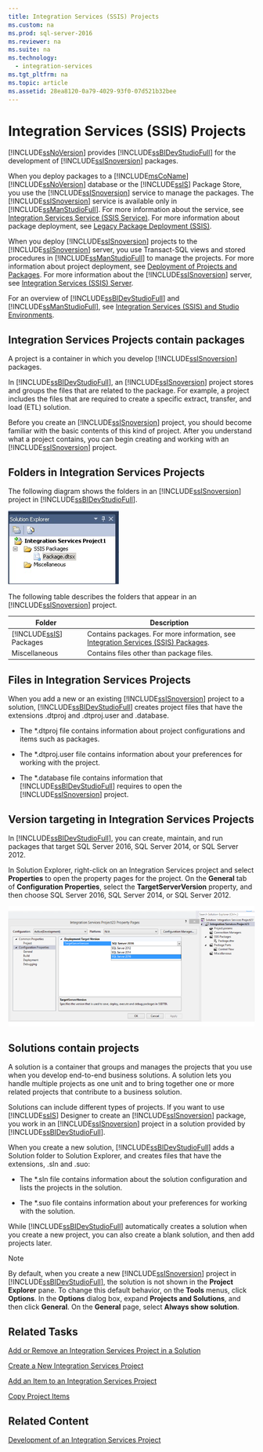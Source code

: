 ```yaml
---
title: Integration Services (SSIS) Projects
ms.custom: na
ms.prod: sql-server-2016
ms.reviewer: na
ms.suite: na
ms.technology: 
  - integration-services
ms.tgt_pltfrm: na
ms.topic: article
ms.assetid: 28ea8120-0a79-4029-93f0-07d521b32bee
---
```

# Integration Services (SSIS) Projects
  [!INCLUDE[ssNoVersion](../../Topics/TopicNameContainA/includes/ssNoVersion_md.md)] provides [!INCLUDE[ssBIDevStudioFull](../../Topics/TopicNameContainA/includes/ssBIDevStudioFull_md.md)] for the development of [!INCLUDE[ssISnoversion](../../Topics/TopicNameContainA/includes/ssISnoversion_md.md)] packages.  
  
 When you deploy packages to a [!INCLUDE[msCoName](../../Topics/TopicNameContainA/includes/msCoName_md.md)] [!INCLUDE[ssNoVersion](../../Topics/TopicNameContainA/includes/ssNoVersion_md.md)] database or the [!INCLUDE[ssIS](../../Topics/TopicNameContainA/includes/ssIS_md.md)] Package Store, you use the [!INCLUDE[ssISnoversion](../../Topics/TopicNameContainA/includes/ssISnoversion_md.md)] service to manage the packages. The [!INCLUDE[ssISnoversion](../../Topics/TopicNameContainA/includes/ssISnoversion_md.md)] service is available only in [!INCLUDE[ssManStudioFull](../../Topics/TopicNameContainA/includes/ssManStudioFull_md.md)]. For more information about the service, see [Integration Services Service &#40;SSIS Service&#41;](../../Topics/TopicNameNotContainA/Integration-Services-Service--SSIS-Service-.md). For more information about package deployment, see [Legacy Package Deployment &#40;SSIS&#41;](../../Topics/TopicNameNotContainA/Legacy-Package-Deployment--SSIS-.md).  
  
 When you deploy [!INCLUDE[ssISnoversion](../../Topics/TopicNameContainA/includes/ssISnoversion_md.md)] projects to the [!INCLUDE[ssISnoversion](../../Topics/TopicNameContainA/includes/ssISnoversion_md.md)] server, you use Transact-SQL views and stored procedures in [!INCLUDE[ssManStudioFull](../../Topics/TopicNameContainA/includes/ssManStudioFull_md.md)] to manage the projects. For more information about project deployment, see [Deployment of Projects and Packages](../../Topics/TopicNameNotContainA/Deployment-of-Projects-and-Packages.md). For more information about the [!INCLUDE[ssISnoversion](../../Topics/TopicNameContainA/includes/ssISnoversion_md.md)] server, see [Integration Services &#40;SSIS&#41; Server](../../Topics/TopicNameNotContainA/Integration-Services--SSIS--Server.md).  
  
 For an overview of [!INCLUDE[ssBIDevStudioFull](../../Topics/TopicNameContainA/includes/ssBIDevStudioFull_md.md)] and [!INCLUDE[ssManStudioFull](../../Topics/TopicNameContainA/includes/ssManStudioFull_md.md)], see [Integration Services &#40;SSIS&#41; and Studio Environments](../../Topics/TopicNameNotContainA/Integration-Services--SSIS--and-Studio-Environments.md).  
  
## Integration Services Projects contain packages  
 A project is a container in which you develop [!INCLUDE[ssISnoversion](../../Topics/TopicNameContainA/includes/ssISnoversion_md.md)] packages.  
  
 In [!INCLUDE[ssBIDevStudioFull](../../Topics/TopicNameContainA/includes/ssBIDevStudioFull_md.md)], an [!INCLUDE[ssISnoversion](../../Topics/TopicNameContainA/includes/ssISnoversion_md.md)] project stores and groups the files that are related to the package. For example, a project includes the files that are required to create a specific extract, transfer, and load (ETL) solution.  
  
 Before you create an [!INCLUDE[ssISnoversion](../../Topics/TopicNameContainA/includes/ssISnoversion_md.md)] project, you should become familiar with the basic contents of this kind of project. After you understand what a project contains, you can begin creating and working with an [!INCLUDE[ssISnoversion](../../Topics/TopicNameContainA/includes/ssISnoversion_md.md)] project.  
  
## Folders in Integration Services Projects  
 The following diagram shows the folders in an [!INCLUDE[ssISnoversion](../../Topics/TopicNameContainA/includes/ssISnoversion_md.md)] project in [!INCLUDE[ssBIDevStudioFull](../../Topics/TopicNameContainA/includes/ssBIDevStudioFull_md.md)].  
  
 ![Folders in an Integration Services project](../../Topics/TopicNameNotContainA/media/SolutionExplorer.gif "SolutionExplorer")  
  
 The following table describes the folders that appear in an [!INCLUDE[ssISnoversion](../../Topics/TopicNameContainA/includes/ssISnoversion_md.md)] project.  
  
|Folder|Description|  
|------------|-----------------|  
|[!INCLUDE[ssIS](../../Topics/TopicNameContainA/includes/ssIS_md.md)] Packages|Contains packages. For more information, see [Integration Services &#40;SSIS&#41; Packages](../../Topics/TopicNameNotContainA/Integration-Services--SSIS--Packages.md).|  
|Miscellaneous|Contains files other than package files.|  
  
## Files in Integration Services Projects  
 When you add a new or an existing [!INCLUDE[ssISnoversion](../../Topics/TopicNameContainA/includes/ssISnoversion_md.md)] project to a solution, [!INCLUDE[ssBIDevStudioFull](../../Topics/TopicNameContainA/includes/ssBIDevStudioFull_md.md)] creates project files that have the extensions .dtproj and .dtproj.user and .database.  
  
-   The *.dtproj file contains information about project configurations and items such as packages.  
  
-   The *.dtproj.user file contains information about your preferences for working with the project.  
  
-   The *.database file contains information that [!INCLUDE[ssBIDevStudioFull](../../Topics/TopicNameContainA/includes/ssBIDevStudioFull_md.md)] requires to open the [!INCLUDE[ssISnoversion](../../Topics/TopicNameContainA/includes/ssISnoversion_md.md)] project.  
  
## Version targeting in Integration Services Projects  
 In [!INCLUDE[ssBIDevStudioFull](../../Topics/TopicNameContainA/includes/ssBIDevStudioFull_md.md)], you can create, maintain, and run packages that target SQL Server 2016, SQL Server 2014, or SQL Server 2012.  
  
 In Solution Explorer, right-click on an Integration Services project and select **Properties** to open the property pages for the project. On the **General** tab of **Configuration Properties**, select the **TargetServerVersion** property,  and then choose SQL Server 2016, SQL Server 2014, or SQL Server 2012.  
  
 ![TargetServerVersion property in project properties dialog box](../../Topics/TopicNameContainA/media/TargetServerVersion2.png "TargetServerVersion2")  
  
## Solutions contain projects  
 A solution is a container that groups and manages the projects that you use when you develop end-to-end business solutions. A solution lets you handle multiple projects as one unit and to bring together one or more related projects that contribute to a business solution.  
  
 Solutions can include different types of projects. If you want to use [!INCLUDE[ssIS](../../Topics/TopicNameContainA/includes/ssIS_md.md)] Designer to create an [!INCLUDE[ssISnoversion](../../Topics/TopicNameContainA/includes/ssISnoversion_md.md)] package, you work in an [!INCLUDE[ssISnoversion](../../Topics/TopicNameContainA/includes/ssISnoversion_md.md)] project in a solution provided by [!INCLUDE[ssBIDevStudioFull](../../Topics/TopicNameContainA/includes/ssBIDevStudioFull_md.md)].  
  
 When you create a new solution, [!INCLUDE[ssBIDevStudioFull](../../Topics/TopicNameContainA/includes/ssBIDevStudioFull_md.md)] adds a Solution folder to Solution Explorer, and creates files that have the extensions, .sln and .suo:  
  
-   The *.sln file contains information about the solution configuration and lists the projects in the solution.  
  
-   The *.suo file contains information about your preferences for working with the solution.  
  
 While [!INCLUDE[ssBIDevStudioFull](../../Topics/TopicNameContainA/includes/ssBIDevStudioFull_md.md)] automatically creates a solution when you create a new project, you can also create a blank solution, and then add projects later.  
  
> [!NOTE]  
>  By default, when you create a new [!INCLUDE[ssISnoversion](../../Topics/TopicNameContainA/includes/ssISnoversion_md.md)] project in [!INCLUDE[ssBIDevStudioFull](../../Topics/TopicNameContainA/includes/ssBIDevStudioFull_md.md)], the solution is not shown in the **Project Explorer** pane. To change this default behavior, on the **Tools** menus, click **Options**. In the **Options** dialog box, expand **Projects and Solutions**, and then click **General**. On the **General** page, select **Always show solution**.  
  
## Related Tasks  
 [Add or Remove an Integration Services Project in a Solution](../../Topics/TopicNameContainA/Add-or-Remove-an-Integration-Services-Project-in-a-Solution.md)  
  
 [Create a New Integration Services Project](../../Topics/TopicNameContainA/Create-a-New-Integration-Services-Project.md)  
  
 [Add an Item to an Integration Services Project](../../Topics/TopicNameNotContainA/Add-an-Item-to-an-Integration-Services-Project.md)  
  
 [Copy Project Items](../../Topics/TopicNameNotContainA/Copy-Project-Items.md)  
  
## Related Content  
 [Development of an Integration Services Project](../../Topics/TopicNameNotContainA/Development-of-an-Integration-Services-Project.md)  
  
  